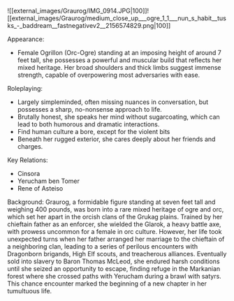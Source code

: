 ![[external_images/Graurog/IMG_0914.JPG|100]]![[external_images/Graurog/medium_close_up___ogre_1_1___nun_s_habit__tusks_-_baddream__fastnegativev2__2156574829.png|100]]

Appearance:
- Female Ogrillon (Orc-Ogre) standing at an imposing height of around 7 feet tall, she possesses a powerful and muscular build that reflects her mixed heritage. Her broad shoulders and thick limbs suggest immense strength, capable of overpowering most adversaries with ease.

Roleplaying:
- Largely simpleminded, often missing nuances in conversation, but possesses a sharp, no-nonsense approach to life. 
- Brutally honest, she speaks her mind without sugarcoating, which can lead to both humorous and dramatic interactions.
- Find human culture a bore, except for the violent bits
- Beneath her rugged exterior, she cares deeply about her friends and charges.

Key Relations:
- Cinsora
- Yerucham ben Tomer
- Rene of Asteiso

Background:
Graurog, a formidable figure standing at seven feet tall and weighing 400 pounds, was born into a rare mixed heritage of ogre and orc, which set her apart in the orcish clans of the Grukag plains. Trained by her chieftain father as an enforcer, she wielded the Glarok, a heavy battle axe, with prowess uncommon for a female in orc culture. However, her life took unexpected turns when her father arranged her marriage to the chieftain of a neighboring clan, leading to a series of perilous encounters with Dragonborn brigands, High Elf scouts, and treacherous alliances. Eventually sold into slavery to Baron Thomas McLeod, she endured harsh conditions until she seized an opportunity to escape, finding refuge in the Markanian forest where she crossed paths with Yerucham during a brawl with satyrs. This chance encounter marked the beginning of a new chapter in her tumultuous life.
